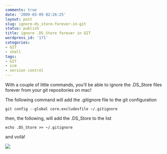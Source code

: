 ```yaml
---
comments: true
date: '2009-03-09 02:26:25'
layout: post
slug: ignore-ds_store-forever-in-git
status: publish
title: ignore .DS_Store forever in GIT
wordpress_id: '171'
categories:
- GIT
- shell
tags:
- GIT
- scm
- version control
---
```


With a couple of little commands, you'll be able to ignore the .DS_Store files forever from your git repositories on mac!

The following command will add the .gitignore file to the git configuration
```
git config --global core.excludesfile ~/.gitignore
```

then, the following, will add the .DS_Store to the list

```
echo .DS_Store >> ~/.gitignore
```

and voilà!


![](http://img.zemanta.com/pixy.gif?x-id=e83f7a3e-301f-45e6-a80d-154706e6fe03)
